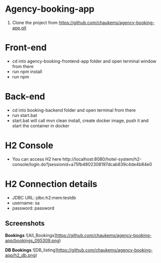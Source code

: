 # Agency-booking-app

1. Clone the project from https://github.com/chaukems/agency-booking-app.git

# Front-end

 - cd into agency-booking-frontend-app folder and open terminal window from there
 - run npm install 
 - run npm
 
# Back-end

 - cd into booking-backend folder and open terminal from there
 - run start.bat
 - start.bat will call mvn clean install, create docker image, push it and start the container in docker

# H2 Console
 - You can access H2 here http://localhost:8080/hotel-system/h2-console/login.do?jsessionid=a75fb4802308197dcab839c4de4b84e0
 
# H2 Connection details

 - JDBC URL: jdbc:h2:mem:testdb
 - username: sa
 - password: password
 
## Screenshots
**Bookings**
![All_Bookings]https://github.com/chaukems/agency-booking-app/bookings_095309.png)

**DB Bookings**
![DB_listing]https://github.com/chaukems/agency-booking-app/h2_db.png)
 
